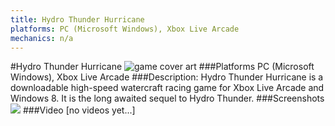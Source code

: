 ```yaml
---
title: Hydro Thunder Hurricane
platforms: PC (Microsoft Windows), Xbox Live Arcade
mechanics: n/a
---
```

#Hydro Thunder Hurricane
![game cover art](//images.igdb.com/igdb/image/upload/t_cover_big/rmovjwfefpg9dwgmy8cn.jpg "Logo Title Text 1")
###Platforms
PC (Microsoft Windows), Xbox Live Arcade
###Description:
Hydro Thunder Hurricane is a downloadable high-speed watercraft racing game for Xbox Live Arcade and Windows 8. It is the long awaited sequel to Hydro Thunder.
###Screenshots
<a target="_blank" href="//images.igdb.com/igdb/image/upload/t_cover_big/crz2fazzh9vun4o86scy.jpg"><img src="//images.igdb.com/igdb/image/upload/t_thumb/crz2fazzh9vun4o86scy.jpg"/></a>
###Video
[no videos yet...]
